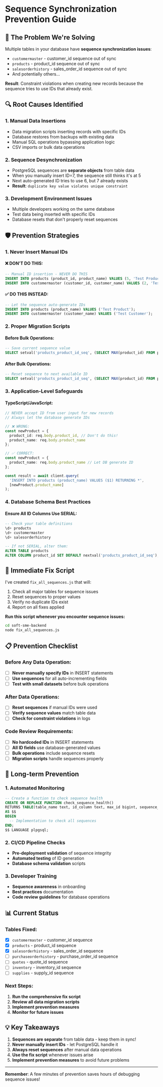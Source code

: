 # Sequence Synchronization Prevention Guide

## 🚨 **The Problem We're Solving**

Multiple tables in your database have **sequence synchronization issues**:
- `customermaster` - customer_id sequence out of sync
- `products` - product_id sequence out of sync  
- `salesorderhistory` - sales_order_id sequence out of sync
- And potentially others...

**Result**: Constraint violations when creating new records because the sequence tries to use IDs that already exist.

## 🔍 **Root Causes Identified**

### **1. Manual Data Insertions**
- Data migration scripts inserting records with specific IDs
- Database restores from backups with existing data
- Manual SQL operations bypassing application logic
- CSV imports or bulk data operations

### **2. Sequence Desynchronization**
- PostgreSQL sequences are **separate objects** from table data
- When you manually insert ID=7, the sequence still thinks it's at 5
- Next auto-generated ID tries to use 6, but 7 already exists
- **Result**: `duplicate key value violates unique constraint`

### **3. Development Environment Issues**
- Multiple developers working on the same database
- Test data being inserted with specific IDs
- Database resets that don't properly reset sequences

## 🛡️ **Prevention Strategies**

### **1. Never Insert Manual IDs**

#### ❌ **DON'T DO THIS:**
```sql
-- Manual ID insertion - NEVER DO THIS
INSERT INTO products (product_id, product_name) VALUES (5, 'Test Product');
INSERT INTO customermaster (customer_id, customer_name) VALUES (2, 'Test Customer');
```

#### ✅ **DO THIS INSTEAD:**
```sql
-- Let the sequence auto-generate IDs
INSERT INTO products (product_name) VALUES ('Test Product');
INSERT INTO customermaster (customer_name) VALUES ('Test Customer');
```

### **2. Proper Migration Scripts**

#### **Before Bulk Operations:**
```sql
-- Save current sequence value
SELECT setval('products_product_id_seq', (SELECT MAX(product_id) FROM products));
```

#### **After Bulk Operations:**
```sql
-- Reset sequence to next available ID
SELECT setval('products_product_id_seq', (SELECT MAX(product_id) FROM products) + 1);
```

### **3. Application-Level Safeguards**

#### **TypeScript/JavaScript:**
```typescript
// NEVER accept ID from user input for new records
// Always let the database generate IDs

// ❌ WRONG:
const newProduct = {
  product_id: req.body.product_id, // Don't do this!
  product_name: req.body.product_name
};

// ✅ CORRECT:
const newProduct = {
  product_name: req.body.product_name // Let DB generate ID
};

const result = await client.query(
  'INSERT INTO products (product_name) VALUES ($1) RETURNING *',
  [newProduct.product_name]
);
```

### **4. Database Schema Best Practices**

#### **Ensure All ID Columns Use SERIAL:**
```sql
-- Check your table definitions
\d+ products
\d+ customermaster
\d+ salesorderhistory

-- If not SERIAL, alter them:
ALTER TABLE products 
ALTER COLUMN product_id SET DEFAULT nextval('products_product_id_seq');
```

## 🔧 **Immediate Fix Script**

I've created `fix_all_sequences.js` that will:
1. Check all major tables for sequence issues
2. Reset sequences to proper values
3. Verify no duplicate IDs exist
4. Report on all fixes applied

**Run this script whenever you encounter sequence issues:**
```bash
cd soft-sme-backend
node fix_all_sequences.js
```

## 📋 **Prevention Checklist**

### **Before Any Data Operation:**
- [ ] **Never manually specify IDs** in INSERT statements
- [ ] **Use sequences** for all auto-incrementing fields
- [ ] **Test with small datasets** before bulk operations

### **After Data Operations:**
- [ ] **Reset sequences** if manual IDs were used
- [ ] **Verify sequence values** match table data
- [ ] **Check for constraint violations** in logs

### **Code Review Requirements:**
- [ ] **No hardcoded IDs** in INSERT statements
- [ ] **All ID fields** use database-generated values
- [ ] **Bulk operations** include sequence resets
- [ ] **Migration scripts** handle sequences properly

## 🚀 **Long-term Prevention**

### **1. Automated Monitoring**
```sql
-- Create a function to check sequence health
CREATE OR REPLACE FUNCTION check_sequence_health()
RETURNS TABLE(table_name text, id_column text, max_id bigint, sequence_value bigint, status text)
AS $$
BEGIN
  -- Implementation to check all sequences
END;
$$ LANGUAGE plpgsql;
```

### **2. CI/CD Pipeline Checks**
- **Pre-deployment validation** of sequence integrity
- **Automated testing** of ID generation
- **Database schema validation** scripts

### **3. Developer Training**
- **Sequence awareness** in onboarding
- **Best practices** documentation
- **Code review guidelines** for database operations

## 📊 **Current Status**

### **Tables Fixed:**
- [x] `customermaster` - customer_id sequence
- [x] `products` - product_id sequence  
- [x] `salesorderhistory` - sales_order_id sequence
- [ ] `purchaseorderhistory` - purchase_order_id sequence
- [ ] `quotes` - quote_id sequence
- [ ] `inventory` - inventory_id sequence
- [ ] `supplies` - supply_id sequence

### **Next Steps:**
1. **Run the comprehensive fix script**
2. **Review all data migration scripts**
3. **Implement prevention measures**
4. **Monitor for future issues**

## 💡 **Key Takeaways**

1. **Sequences are separate** from table data - keep them in sync!
2. **Never manually insert IDs** - let PostgreSQL handle it
3. **Always reset sequences** after manual data operations
4. **Use the fix script** whenever issues arise
5. **Implement prevention measures** to avoid future problems

---

**Remember**: A few minutes of prevention saves hours of debugging sequence issues!

